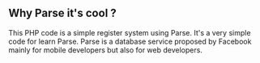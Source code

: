 <h2>Why Parse it's cool ?</h2>

<p>This PHP code is a simple register system using Parse. It's a very simple code for learn Parse. Parse is a database service proposed by Facebook mainly for mobile developers but also for web developers.</p>

